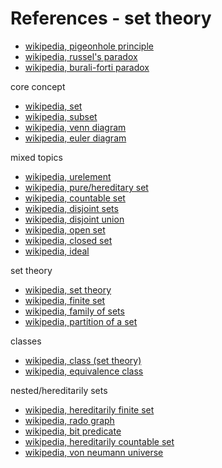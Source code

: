 
<!-- ======================================================================= -->
# References - set theory

* [wikipedia, pigeonhole principle](https://en.wikipedia.org/wiki/Pigeonhole_principle)
* [wikipedia, russel's paradox](https://en.wikipedia.org/wiki/Russell%27s_paradox)
* [wikipedia, burali-forti paradox](https://en.wikipedia.org/wiki/Burali-Forti_paradox)

core concept

* [wikipedia, set](https://en.wikipedia.org/wiki/Set_%28mathematics%29)
* [wikipedia, subset](https://en.wikipedia.org/wiki/Subset)
* [wikipedia, venn diagram](https://en.wikipedia.org/wiki/Venn_diagram)
* [wikipedia, euler diagram](https://en.wikipedia.org/wiki/Euler_diagram)

mixed topics

* [wikipedia, urelement](https://en.wikipedia.org/wiki/Urelement)
* [wikipedia, pure/hereditary set](https://en.wikipedia.org/wiki/Hereditary_set)
* [wikipedia, countable set](https://en.wikipedia.org/wiki/Countable_set)
* [wikipedia, disjoint sets](https://en.wikipedia.org/wiki/Disjoint_sets)
* [wikipedia, disjoint union](https://en.wikipedia.org/wiki/Disjoint_union)
* [wikipedia, open set](https://en.wikipedia.org/wiki/Open_set)
* [wikipedia, closed set](https://en.wikipedia.org/wiki/Closed_set)
* [wikipedia, ideal](https://en.wikipedia.org/wiki/Ideal_%28set_theory%29)

set theory

* [wikipedia, set theory](https://en.wikipedia.org/wiki/Set_theory)
* [wikipedia, finite set](https://en.wikipedia.org/wiki/Finite_set)
* [wikipedia, family of sets](https://en.wikipedia.org/wiki/Family_of_sets)
* [wikipedia, partition of a set](https://en.wikipedia.org/wiki/Partition_of_a_set)

classes

* [wikipedia, class (set theory)](https://en.wikipedia.org/wiki/Class_%28set_theory%29)
* [wikipedia, equivalence class](https://en.wikipedia.org/wiki/Equivalence_class)

nested/hereditarily sets

* [wikipedia, hereditarily finite set](https://en.wikipedia.org/wiki/Hereditarily_finite_set)
* [wikipedia, rado graph](https://en.wikipedia.org/wiki/Rado_graph)
* [wikipedia, bit predicate](https://en.wikipedia.org/wiki/BIT_predicate)
* [wikipedia, hereditarily countable set](https://en.wikipedia.org/wiki/Hereditarily_countable_set)
* [wikipedia, von neumann universe](https://en.wikipedia.org/wiki/Von_Neumann_universe)
